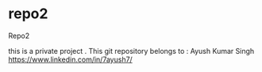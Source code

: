 # repo2
Repo2

this is a private project
.
This git repository belongs to : Ayush Kumar Singh https://www.linkedin.com/in/7ayush7/

